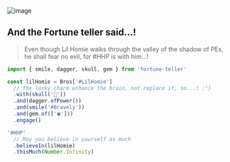![image](big-one.png)

## And the Fortune teller said...!

> Even though Lil Homie walks through the valley of the shadow of PEs, he shall fear no evil, for #HHP is with him...!


```javascript
import { smile, dagger, skull, gem } from 'fortune-teller'

const lilHomie = Bros['#LilHomie']
  // The lucky charm enhance the brain, not replace it, so...! :"}
  .with(skull('🧠'))
  .and(dagger.ofPower())
  .and(smile('#Bravely'))
  .and(gem.of(['🍀']))
  .engage()

'#HHP'
  // May you believe in yourself as much
  .believeIn(lilHomie)
  .thisMuch(Number.Infinity)
```
